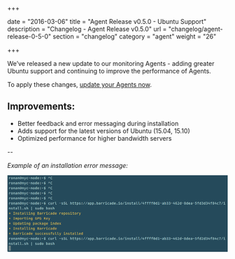 +++

date = "2016-03-06"
title = "Agent Release v0.5.0 - Ubuntu Support"
description = "Changelog - Agent Release v0.5.0"
url = "changelog/agent-release-0-5-0"
section = "changelog"
category = "agent"
weight = "26"

+++

We’ve released a new update to our monitoring Agents - adding greater Ubuntu support and continuing to improve the performance of Agents.

To apply these changes, [update your Agents now](../../using-barricade/#updating-agents).

## Improvements:

* Better feedback and error messaging during installation
* Adds support for the latest versions of Ubuntu (15.04, 15.10)
* Optimized performance for higher bandwidth servers

--

_Example of an installation error message:_

![../../src/img/changelog/26-cli.gif](../../src/img/changelog/26-cli.gif)
